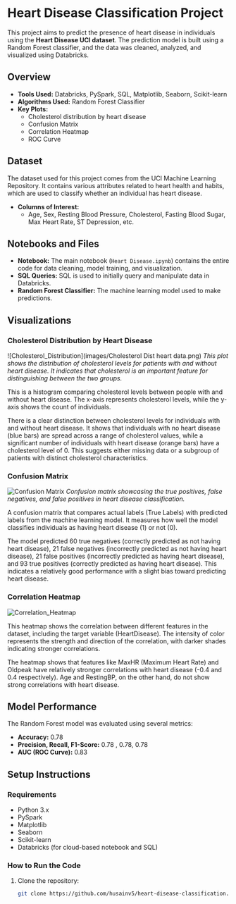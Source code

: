 # Heart Disease Classification Project

This project aims to predict the presence of heart disease in individuals using the **Heart Disease UCI dataset**. The prediction model is built using a Random Forest classifier, and the data was cleaned, analyzed, and visualized using Databricks.

## Overview

- **Tools Used:** Databricks, PySpark, SQL, Matplotlib, Seaborn, Scikit-learn
- **Algorithms Used:** Random Forest Classifier
- **Key Plots:**
  - Cholesterol distribution by heart disease
  - Confusion Matrix
  - Correlation Heatmap
  - ROC Curve

## Dataset

The dataset used for this project comes from the UCI Machine Learning Repository. It contains various attributes related to heart health and habits, which are used to classify whether an individual has heart disease.

- **Columns of Interest:**
  - Age, Sex, Resting Blood Pressure, Cholesterol, Fasting Blood Sugar, Max Heart Rate, ST Depression, etc.

## Notebooks and Files

- **Notebook:** The main notebook (`Heart Disease.ipynb`) contains the entire code for data cleaning, model training, and visualization.
- **SQL Queries:** SQL is used to initially query and manipulate data in Databricks.
- **Random Forest Classifier:** The machine learning model used to make predictions.

## Visualizations

### Cholesterol Distribution by Heart Disease

![Cholesterol_Distribution](images/Cholesterol Dist heart data.png)
*This plot shows the distribution of cholesterol levels for patients with and without heart disease. It indicates that cholesterol is an important feature for distinguishing between the two groups.*

This is a histogram comparing cholesterol levels between people with and without heart disease. The x-axis represents cholesterol levels, while the y-axis shows the count of individuals.

There is a clear distinction between cholesterol levels for individuals with and without heart disease. It shows that individuals with no heart disease (blue bars) are spread across a range of cholesterol values, while a significant number of individuals with heart disease (orange bars) have a cholesterol level of 0. This suggests either missing data or a subgroup of patients with distinct cholesterol characteristics.

### Confusion Matrix

![Confusion Matrix](images/confusion_matrix_heart_data.png)
*Confusion matrix showcasing the true positives, false negatives, and false positives in heart disease classification.*

A confusion matrix that compares actual labels (True Labels) with predicted labels from the machine learning model. It measures how well the model classifies individuals as having heart disease (1) or not (0).

The model predicted 60 true negatives (correctly predicted as not having heart disease), 21 false negatives (incorrectly predicted as not having heart disease), 21 false positives (incorrectly predicted as having heart disease), and 93 true positives (correctly predicted as having heart disease). This indicates a relatively good performance with a slight bias toward predicting heart disease.

### Correlation Heatmap

![Correlation_Heatmap](images/correlation_heatmap_heart_data.png)

This heatmap shows the correlation between different features in the dataset, including the target variable (HeartDisease). The intensity of color represents the strength and direction of the correlation, with darker shades indicating stronger correlations.

The heatmap shows that features like MaxHR (Maximum Heart Rate) and Oldpeak have relatively stronger correlations with heart disease (-0.4 and 0.4 respectively). Age and RestingBP, on the other hand, do not show strong correlations with heart disease.

## Model Performance

The Random Forest model was evaluated using several metrics:
- **Accuracy:** 0.78
- **Precision, Recall, F1-Score:**  0.78 , 0.78,  0.78
- **AUC (ROC Curve):** 0.83

## Setup Instructions

### Requirements

- Python 3.x
- PySpark
- Matplotlib
- Seaborn
- Scikit-learn
- Databricks (for cloud-based notebook and SQL)

### How to Run the Code

1. Clone the repository:
   ```bash
   git clone https://github.com/husainv5/heart-disease-classification.git
